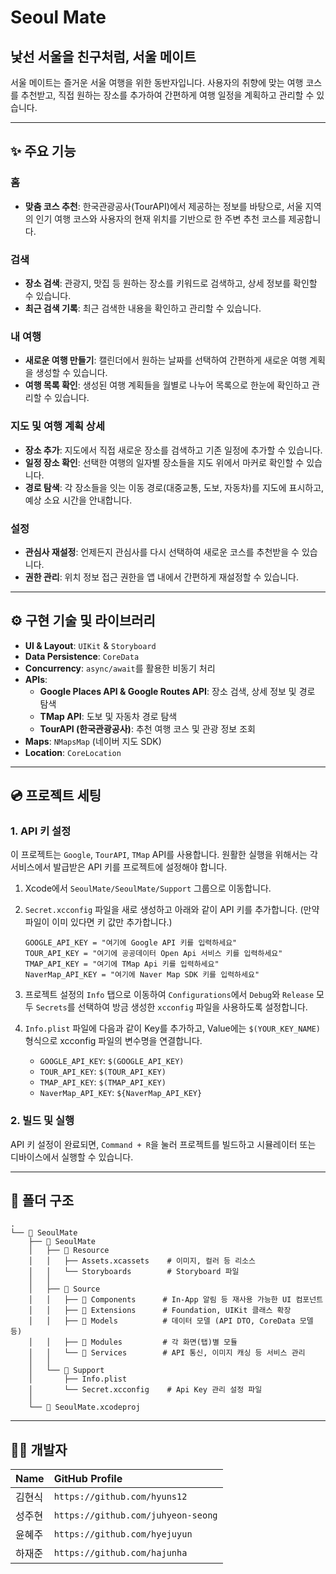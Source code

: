 # Seoul Mate

## 낯선 서울을 친구처럼, 서울 메이트

서울 메이트는 즐거운 서울 여행을 위한 동반자입니다. 사용자의 취향에 맞는 여행 코스를 추천받고, 직접 원하는 장소를 추가하여 간편하게 여행 일정을 계획하고 관리할 수 있습니다.

-----

## ✨ 주요 기능

### **홈**

  - **맞춤 코스 추천**: 한국관광공사(TourAPI)에서 제공하는 정보를 바탕으로, 서울 지역의 인기 여행 코스와 사용자의 현재 위치를 기반으로 한 주변 추천 코스를 제공합니다.

### **검색**

  - **장소 검색**: 관광지, 맛집 등 원하는 장소를 키워드로 검색하고, 상세 정보를 확인할 수 있습니다.
  - **최근 검색 기록**: 최근 검색한 내용을 확인하고 관리할 수 있습니다.

### **내 여행**

- **새로운 여행 만들기**: 캘린더에서 원하는 날짜를 선택하여 간편하게 새로운 여행 계획을 생성할 수 있습니다.
- **여행 목록 확인**: 생성된 여행 계획들을 월별로 나누어 목록으로 한눈에 확인하고 관리할 수 있습니다.

### **지도 및 여행 계획 상세**

  - **장소 추가**: 지도에서 직접 새로운 장소를 검색하고 기존 일정에 추가할 수 있습니다.
  - **일정 장소 확인**: 선택한 여행의 일자별 장소들을 지도 위에서 마커로 확인할 수 있습니다.
  - **경로 탐색**: 각 장소들을 잇는 이동 경로(대중교통, 도보, 자동차)를 지도에 표시하고, 예상 소요 시간을 안내합니다.

### **설정**

  - **관심사 재설정**: 언제든지 관심사를 다시 선택하여 새로운 코스를 추천받을 수 있습니다.
  - **권한 관리**: 위치 정보 접근 권한을 앱 내에서 간편하게 재설정할 수 있습니다.

-----

## ⚙️ 구현 기술 및 라이브러리

  - **UI & Layout**: `UIKit` & `Storyboard`
  - **Data Persistence**: `CoreData`
  - **Concurrency**: `async/await`를 활용한 비동기 처리
  - **APIs**:
      - **Google Places API & Google Routes API**: 장소 검색, 상세 정보 및 경로 탐색
      - **TMap API**: 도보 및 자동차 경로 탐색
      - **TourAPI (한국관광공사)**: 추천 여행 코스 및 관광 정보 조회
  - **Maps**: `NMapsMap` (네이버 지도 SDK)
  - **Location**: `CoreLocation`

---

## 💿 프로젝트 세팅

### **1. API 키 설정**

이 프로젝트는 `Google`, `TourAPI`, `TMap` API를 사용합니다. 원활한 실행을 위해서는 각 서비스에서 발급받은 API 키를 프로젝트에 설정해야 합니다.

1.  Xcode에서 `SeoulMate/SeoulMate/Support` 그룹으로 이동합니다.
2.  `Secret.xcconfig` 파일을 새로 생성하고 아래와 같이 API 키를 추가합니다. (만약 파일이 이미 있다면 키 값만 추가합니다.)

    ```
    GOOGLE_API_KEY = "여기에 Google API 키를 입력하세요"
    TOUR_API_KEY = "여기에 공공데이터 Open Api 서비스 키를 입력하세요"
    TMAP_API_KEY = "여기에 TMap Api 키를 입력하세요"
    NaverMap_API_KEY = "여기에 Naver Map SDK 키를 입력하세요"
    ```

3.  프로젝트 설정의 `Info` 탭으로 이동하여 `Configurations`에서 `Debug`와 `Release` 모두 `Secrets`를 선택하여 방금 생성한 `xcconfig` 파일을 사용하도록 설정합니다.
4.  `Info.plist` 파일에 다음과 같이 Key를 추가하고, Value에는 `$(YOUR_KEY_NAME)` 형식으로 xcconfig 파일의 변수명을 연결합니다.

    * `GOOGLE_API_KEY`: `$(GOOGLE_API_KEY)`
    * `TOUR_API_KEY`: `$(TOUR_API_KEY)`
    * `TMAP_API_KEY`: `$(TMAP_API_KEY)`
    * `NaverMap_API_KEY`: `${NaverMap_API_KEY}`

### **2. 빌드 및 실행**

API 키 설정이 완료되면, `Command + R`을 눌러 프로젝트를 빌드하고 시뮬레이터 또는 디바이스에서 실행할 수 있습니다.

---

## 📁 폴더 구조

```
.
└── 📂 SeoulMate
    ├── 📂 SeoulMate
    │   ├── 📂 Resource
    │   │   ├── Assets.xcassets    # 이미지, 컬러 등 리소스
    │   │   └── Storyboards        # Storyboard 파일
    │   │
    │   ├── 📂 Source
    │   │   ├── 📂 Components      # In-App 알림 등 재사용 가능한 UI 컴포넌트
    │   │   ├── 📂 Extensions      # Foundation, UIKit 클래스 확장
    │   │   ├── 📂 Models          # 데이터 모델 (API DTO, CoreData 모델 등)
    │   │   ├── 📂 Modules         # 각 화면(탭)별 모듈
    │   │   └── 📂 Services        # API 통신, 이미지 캐싱 등 서비스 관리
    │   │
    │   └── 📂 Support
    │       ├── Info.plist
    │       └── Secret.xcconfig    # Api Key 관리 설정 파일
    │   
    └── 📂 SeoulMate.xcodeproj
```

---

## 🧑‍💻 개발자

| Name | GitHub Profile |
| :--- | :--- |
| 김현식 | `https://github.com/hyuns12` |
| 성주현 | `https://github.com/juhyeon-seong` |
| 윤혜주 | `https://github.com/hyejuyun` |
| 하재준 | `https://github.com/hajunha` |
